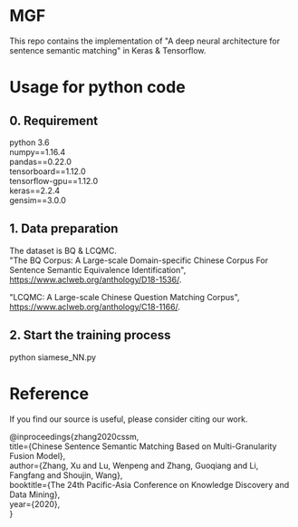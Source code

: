 # MGF
This repo contains the implementation of "A deep neural architecture for sentence semantic matching" in Keras & Tensorflow.
# Usage for python code
## 0. Requirement
python 3.6  
numpy==1.16.4  
pandas==0.22.0  
tensorboard==1.12.0  
tensorflow-gpu==1.12.0  
keras==2.2.4  
gensim==3.0.0

## 1. Data preparation
The dataset is BQ & LCQMC.  
"The BQ Corpus: A Large-scale Domain-specific Chinese Corpus For Sentence Semantic Equivalence Identification", https://www.aclweb.org/anthology/D18-1536/.

"LCQMC: A Large-scale Chinese Question Matching Corpus", https://www.aclweb.org/anthology/C18-1166/.
## 2. Start the training process
python siamese_NN.py  
# Reference
If you find our source is useful, please consider citing our work.

@inproceedings{zhang2020cssm,\
  title={Chinese Sentence Semantic Matching Based on Multi-Granularity Fusion Model},\
  author={Zhang, Xu and Lu, Wenpeng and Zhang, Guoqiang and Li, Fangfang and Shoujin, Wang},\
  booktitle={The 24th Pacific-Asia Conference on Knowledge Discovery and Data Mining},\
  year={2020},\
}
